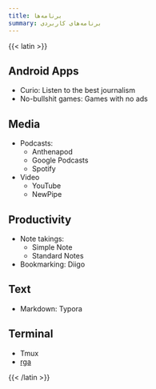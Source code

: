 ```yaml
---
title: برنامه‌ها
summary: برنامه‌های کاربردی
---
```

{{< latin >}}

## Android Apps
- Curio: Listen to the best journalism
- No-bullshit games: Games with no ads

## Media
- Podcasts:
    - Anthenapod
    - Google Podcasts
    - Spotify
- Video
    - YouTube
    - NewPipe

## Productivity
- Note takings:
    - Simple Note
    - Standard Notes
- Bookmarking: Diigo



## Text

- Markdown: Typora



## Terminal

- Tmux
- [rga](https://github.com/phiresky/ripgrep-all)

{{< /latin >}}

